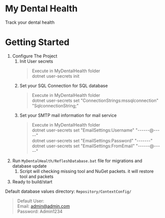 # My Dental Health
 Track your dental health

# Getting Started
 1. Configure The Project
	1. Init User secrets 
		>Execute in MyDentalHealth folder<br>
		>dotnet user-secrets init<br>
	1. Set your SQL Connection for SQL database<br>
		>Execute in MyDentalHealth folder<br>
		>dotnet user-secrets set "ConnectionStrings:mssqlconnection" "SqlconnectionString;"<br>
	2. Set your SMTP mail information for mail service<br>
		>Execute in MyDentalHealth folder<br>
		>dotnet user-secrets set "EmailSettings:Username" "------@-----"<br>
		>dotnet user-secrets set "EmailSettings:Password" "-------"<br>
		>dotnet user-secrets set "EmailSettings:FromEmail" "------@-----"<br>
 2. Run `MyDentalHealth/RefleshDatabase.bat` file for migrations and database update<br>
	1. Script will checking missing tool and NuGet packets. it will restore tool and packets
 3. Ready to build/start<br>

 Default database values directory: `Repository/ContextConfig/`<br>

> Default User:<br>
> Email: admin@admin.com<br>
> Password: Admin1234

